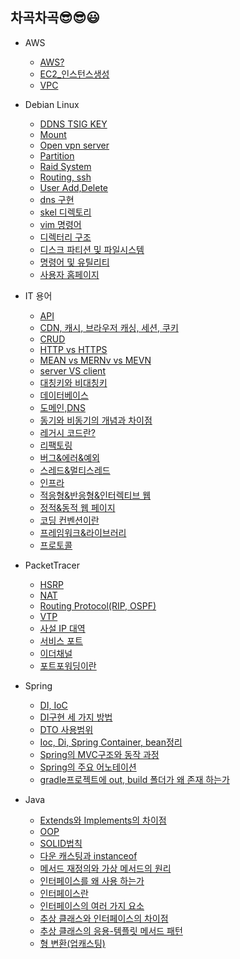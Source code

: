 ## 차곡차곡😎😎😃
 
* AWS
  - [AWS?](https://github.com/shgur7236/TIL/blob/master/AWS/AWS%EA%B8%B0%EB%B3%B8.md)
  - [EC2_인스턴스생성](https://github.com/shgur7236/TIL/blob/master/AWS/EC2_%EC%9D%B8%EC%8A%A4%ED%84%B4%EC%8A%A4%EC%83%9D%EC%84%B1.md)
  - [VPC](https://github.com/shgur7236/TIL/blob/master/AWS/VPC.md)
  
* Debian Linux
  - [DDNS TSIG KEY](https://github.com/shgur7236/TIL/blob/master/Debian%20Linux/DDNS%20TSIG%20Key.md)
  - [Mount](https://github.com/shgur7236/TIL/blob/master/Debian%20Linux/Mount.md)
  - [Open vpn server](https://github.com/shgur7236/TIL/blob/master/Debian%20Linux/Open%20vpn%20server.md)
  - [Partition](https://github.com/shgur7236/TIL/blob/master/Debian%20Linux/Partition.md)
  - [Raid System](https://github.com/shgur7236/TIL/blob/master/Debian%20Linux/Raid%20Systen.md)
  - [Routing, ssh](https://github.com/shgur7236/TIL/blob/master/Debian%20Linux/Routing%2C%20ssh.md)
  - [User Add,Delete](https://github.com/shgur7236/TIL/blob/master/Debian%20Linux/Users%20Add%2CDelete.md)
  - [dns 구현](https://github.com/shgur7236/TIL/blob/master/Debian%20Linux/Users%20Add%2CDelete.md)
  - [skel 디렉토리](https://github.com/shgur7236/TIL/blob/master/Debian%20Linux/skel%20%EB%94%94%EB%A0%89%ED%86%A0%EB%A6%AC.md)
  - [vim 명령어](https://github.com/shgur7236/TIL/blob/master/Debian%20Linux/vim%20%EB%AA%85%EB%A0%B9%EC%96%B4.md)
  - [디렉터리 구조](https://github.com/shgur7236/TIL/blob/master/Debian%20Linux/%EB%94%94%EB%A0%89%ED%84%B0%EB%A6%AC%20%EA%B5%AC%EC%A1%B0.md)
  - [디스크 파티션 및 파일시스템](https://github.com/shgur7236/TIL/blob/master/Debian%20Linux/%EB%94%94%EC%8A%A4%ED%81%AC%20%ED%8C%8C%ED%8B%B0%EC%85%98%20%EB%B0%8F%20%ED%8C%8C%EC%9D%BC%EC%8B%9C%EC%8A%A4%ED%85%9C.md)
  - [명령어 및 유틸리티](https://github.com/shgur7236/TIL/blob/master/Debian%20Linux/%EB%AA%85%EB%A0%B9%EC%96%B4%20%EB%B0%8F%20%EC%9C%A0%ED%8B%B8%EB%A6%AC%ED%8B%B0.md)
  - [사용자 홈페이지](https://github.com/shgur7236/TIL/blob/master/Debian%20Linux/%EC%82%AC%EC%9A%A9%EC%9E%90%20%ED%99%88%ED%8E%98%EC%9D%B4%EC%A7%80.md)

* IT 용어
  - [API](https://github.com/shgur7236/TIL/blob/master/IT%EC%9A%A9%EC%96%B4/API.md)
  - [CDN, 캐시, 브라우저 캐싱, 세션, 쿠키](https://github.com/shgur7236/TIL/blob/master/IT%EC%9A%A9%EC%96%B4/CDN%2C%20%EC%BA%90%EC%8B%9C%2C%20%EB%B8%8C%EB%9D%BC%EC%9A%B0%EC%A0%80%20%EC%BA%90%EC%8B%B1%2C%20%EC%84%B8%EC%85%98%2C%20%EC%BF%A0%ED%82%A4.md)
  - [CRUD](https://github.com/shgur7236/TIL/blob/master/IT%EC%9A%A9%EC%96%B4/CRUD.md)
  - [HTTP vs HTTPS](https://github.com/shgur7236/TIL/blob/master/IT%EC%9A%A9%EC%96%B4/HTTP%20vs%20HTTPS.md)
  - [MEAN vs MERNv vs MEVN](https://github.com/shgur7236/TIL/blob/master/IT%EC%9A%A9%EC%96%B4/MEAN%20vs.%20MERN%20vs.%20MEVN.md)
  - [server VS client](https://github.com/shgur7236/TIL/blob/master/IT%EC%9A%A9%EC%96%B4/server%20vs%20client.md)
  - [대칭키와 비대칭키](https://github.com/shgur7236/TIL/blob/master/IT%EC%9A%A9%EC%96%B4/%EB%8C%80%EC%B9%AD%ED%82%A4%EC%99%80%20%EB%B9%84%EB%8C%80%EC%B9%AD%ED%82%A4.md)
  - [데이터베이스](https://github.com/shgur7236/TIL/blob/master/IT%EC%9A%A9%EC%96%B4/%EB%8D%B0%EC%9D%B4%ED%84%B0%EB%B2%A0%EC%9D%B4%EC%8A%A4.md)
  - [도메인,DNS](https://github.com/shgur7236/TIL/blob/master/IT%EC%9A%A9%EC%96%B4/%EB%8F%84%EB%A9%94%EC%9D%B8%26DNS.md)
  - [동기와 비동기의 개념과 차이점](https://github.com/shgur7236/TIL/blob/master/IT%EC%9A%A9%EC%96%B4/%EB%8F%99%EA%B8%B0%EC%99%80%20%EB%B9%84%EB%8F%99%EA%B8%B0%EC%9D%98%20%EA%B0%9C%EB%85%90%EA%B3%BC%20%EC%B0%A8%EC%9D%B4.md)
  - [레거시 코드란?](https://github.com/shgur7236/TIL/blob/master/IT%EC%9A%A9%EC%96%B4/%EB%A0%88%EA%B1%B0%EC%8B%9C%20%EC%BD%94%EB%93%9C%EB%9E%80.md)
  - [리팩토링](https://github.com/shgur7236/TIL/blob/master/IT%EC%9A%A9%EC%96%B4/%EB%A6%AC%ED%8C%A9%ED%86%A0%EB%A7%81.md)
  - [버그&에러&예외](https://github.com/shgur7236/TIL/blob/master/IT%EC%9A%A9%EC%96%B4/%EB%B2%84%EA%B7%B8%26%EC%97%90%EB%9F%AC%26%EC%98%88%EC%99%B8.md)
  - [스레드&멀티스레드](https://github.com/shgur7236/TIL/blob/master/IT%EC%9A%A9%EC%96%B4/%EC%8A%A4%EB%A0%88%EB%93%9C%26%EB%A9%80%ED%8B%B0%EC%8A%A4%EB%A0%88%EB%93%9C.md)
  - [인프라](https://github.com/shgur7236/TIL/blob/master/IT%EC%9A%A9%EC%96%B4/%EC%9D%B8%ED%94%84%EB%9D%BC.md)
  - [적응형&반응형&인터렉티브 웹](https://github.com/shgur7236/TIL/blob/master/IT%EC%9A%A9%EC%96%B4/%EC%A0%81%EC%9D%91%ED%98%95%2C%20%EB%B0%98%EC%9D%91%ED%98%95%2C%20%EC%9D%B8%ED%84%B0%EB%A0%89%ED%8B%B0%EB%B8%8C%20%EC%9B%B9.md)
  - [정적&동적 웹 페이지](https://github.com/shgur7236/TIL/blob/master/IT%EC%9A%A9%EC%96%B4/%EC%A0%95%EC%A0%81%2C%20%EB%8F%99%EC%A0%81%20%EC%9B%B9%20%ED%8E%98%EC%9D%B4%EC%A7%80.md)
  - [코딩 컨벤션이란](https://github.com/shgur7236/TIL/blob/master/IT%EC%9A%A9%EC%96%B4/%EC%BD%94%EB%94%A9%20%EC%BB%A8%EB%B2%A4%EC%85%98%EC%9D%B4%EB%9E%80.md)
  - [프레임워크&라이브러리](https://github.com/shgur7236/TIL/blob/master/IT%EC%9A%A9%EC%96%B4/%ED%94%84%EB%A0%88%EC%9E%84%EC%9B%8C%ED%81%AC%20&%20%EB%9D%BC%EC%9D%B4%EB%B8%8C%EB%9F%AC%EB%A6%AC%20.md)
  - [프로토콜](https://github.com/shgur7236/TIL/blob/master/IT%EC%9A%A9%EC%96%B4/%ED%94%84%EB%A1%9C%ED%86%A0%EC%BD%9C(Protocol).md)
 
* PacketTracer
  - [HSRP](https://github.com/shgur7236/TIL/blob/master/Packet%20tracer/HSRP.md)
  - [NAT](https://github.com/shgur7236/TIL/blob/master/Packet%20tracer/NAT(Network%20Access%20Translation).md)
  - [Routing Protocol(RIP, OSPF)](https://github.com/shgur7236/TIL/blob/master/Packet%20tracer/Routing%20Protocol(%20RIP%2C%20OSPF).md)
  - [VTP](https://github.com/shgur7236/TIL/blob/master/Packet%20tracer/VTP.md)
  - [사설 IP 대역](https://github.com/shgur7236/TIL/blob/master/Packet%20tracer/%EC%82%AC%EC%84%A4%20IP%20%EB%8C%80%EC%97%AD.md)
  - [서비스 포트](https://github.com/shgur7236/TIL/blob/master/Packet%20tracer/%EC%84%9C%EB%B9%84%EC%8A%A4%20%ED%8F%AC%ED%8A%B8.md)
  - [이더채널](https://github.com/shgur7236/TIL/blob/master/Packet%20tracer/%EC%9D%B4%EB%8D%94%EC%B1%84%EB%84%90.md)
  - [포트포워딩이란](https://github.com/shgur7236/TIL/blob/master/Packet%20tracer/%ED%8F%AC%ED%8A%B8%20%ED%8F%AC%EC%9B%8C%EB%94%A9%EC%9D%B4%EB%9E%80.md)
 
 * Spring
   - [DI, IoC](https://github.com/shgur7236/TIL/blob/master/Spring/DI%2C%20IoC.md)
   - [DI구현 세 가지 방법](https://github.com/shgur7236/TIL/blob/master/Spring/DI%EA%B5%AC%ED%98%84%20%EC%84%B8%20%EA%B0%80%EC%A7%80%20%EB%B0%A9%EB%B2%95.md)
   - [DTO 사용범위](https://github.com/shgur7236/TIL/blob/master/Spring/DTO%EC%9D%98%20%EC%82%AC%EC%9A%A9%EB%B2%94%EC%9C%84.md)
   - [Ioc, Di, Spring Container, bean정리](https://github.com/shgur7236/TIL/edit/master/Spring/IoC,%20Di,%20Spring%20Container,%20Bean%EC%A0%95%EB%A6%AC.md)
   - [Spring의 MVC구조와 동작 과정](https://github.com/shgur7236/TIL/blob/master/Spring/MVC%20%EA%B5%AC%EC%A1%B0.md)
   - [Spring의 주요 어노테이션](https://github.com/shgur7236/TIL/blob/master/Spring/Spring%EC%9D%98%20%EC%A3%BC%EC%9A%94%20%EC%96%B4%EB%85%B8%ED%85%8C%EC%9D%B4%EC%85%98.md)
   - [gradle프로젝트에 out, build 폴더가 왜 존재 하는가](https://github.com/shgur7236/TIL/blob/master/Spring/gradle%ED%94%84%EB%A1%9C%EC%A0%9D%ED%8A%B8%EC%97%90%20out%2C%20build%20%ED%8F%B4%EB%8D%94%EA%B0%80%20%EC%9E%88%EB%8A%94%20%EC%9D%B4%EC%9C%A0.md)
 
 * Java
   - [Extends와 Implements의 차이점](https://github.com/shgur7236/TIL/blob/master/java/Extends%EC%99%80Implements%EC%9D%98%20%EC%B0%A8%EC%9D%B4%EC%A0%90.md)
   - [OOP](https://github.com/shgur7236/TIL/blob/master/java/OOP(%EA%B0%9D%EC%B2%B4%20%EC%A7%80%ED%96%A5%20%ED%94%84%EB%A1%9C%EA%B7%B8%EB%9E%98%EB%B0%8D).md)
   - [SOLID법칙](https://github.com/shgur7236/TIL/blob/master/java/SOLID%EB%9E%80%20%EB%AC%B4%EC%97%87%EC%9D%BC%EA%B9%8C.md)
   - [다운 캐스팅과 instanceof](https://github.com/shgur7236/TIL/blob/master/java/%EB%8B%A4%EC%9A%B4%20%EC%BA%90%EC%8A%A4%ED%8C%85%EA%B3%BC%20instanceof.md)
   - [메서드 재정의와 가상 메서드의 원리](https://github.com/shgur7236/TIL/blob/master/java/%EB%A9%94%EC%84%9C%EB%93%9C%20%EC%9E%AC%EC%A0%95%EC%9D%98%EC%99%80%20%EA%B0%80%EC%83%81%20%EB%A9%94%EC%84%9C%EB%93%9C%20%EC%9B%90%EB%A6%AC.md)
   - [인터페이스를 왜 사용 하는가](https://github.com/shgur7236/TIL/blob/master/java/%EC%9D%B8%ED%84%B0%ED%8E%98%EC%9D%B4%EC%8A%A4%EB%8A%94%20%EC%99%9C%20%EC%82%AC%EC%9A%A9%20%ED%95%98%EB%8A%94%EA%B0%80.md)
   - [인터페이스란](https://github.com/shgur7236/TIL/blob/master/java/%EC%9D%B8%ED%84%B0%ED%8E%98%EC%9D%B4%EC%8A%A4%EB%9E%80.md)
   - [인터페이스의 여러 가지 요소](https://github.com/shgur7236/TIL/blob/master/java/%EC%9D%B8%ED%84%B0%ED%8E%98%EC%9D%B4%EC%8A%A4%EC%9D%98%20%EC%97%AC%EB%9F%AC%EA%B0%80%EC%A7%80%20%EC%9A%94%EC%86%8C.md)
   - [추상 클래스와 인터페이스의 차이점](https://github.com/shgur7236/TIL/blob/master/java/%EC%B6%94%EC%83%81%20%ED%81%B4%EB%9E%98%EC%8A%A4%EC%99%80%20%EC%9D%B8%ED%84%B0%ED%8E%98%EC%9D%B4%EC%8A%A4%EC%9D%98%20%EC%B0%A8%EC%9D%B4%EC%A0%90.md)
   - [추상 클래스의 응용-템플릿 메서드 패턴](https://github.com/shgur7236/TIL/blob/master/java/%EC%B6%94%EC%83%81%20%ED%81%B4%EB%9E%98%EC%8A%A4%EC%9D%98%20%EC%9D%91%EC%9A%A9%20-%20%ED%85%9C%ED%94%8C%EB%A6%BF%20%EB%A9%94%EC%84%9C%EB%93%9C%20%ED%8C%A8%ED%84%B4.md)
   - [형 변환(업캐스팅)](https://github.com/shgur7236/TIL/blob/master/java/%ED%98%95%20%EB%B3%80%ED%99%98(%EC%97%85%EC%BA%90%EC%8A%A4%ED%8C%85).md)
 
